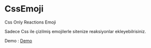 # CssEmoji
Css Only Reactions Emoji

Sadece Css ile çizilmiş emojilerle sitenize reaksiyonlar ekleyebilrisiniz.

Demo : [Demo]

[Demo]: <http://codepen.io/codery/full/Myqbmz>
